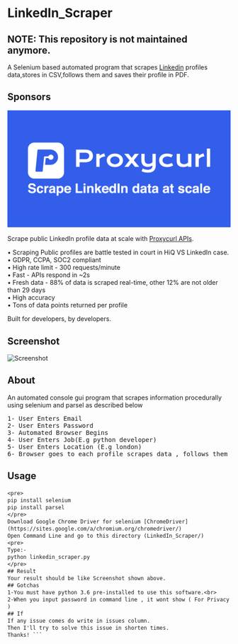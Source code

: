 # LinkedIn_Scraper

## NOTE: This repository is not maintained anymore.


A Selenium based automated program that scrapes [Linkedin](https://www.linkedin.com/)  profiles data,stores in CSV,follows them and saves their profile in PDF.

## Sponsors
[![Logo](docs/Proxycurl.png)](https://nubela.co/proxycurl?utm_campaign=influencer_marketing&utm_source=github&utm_medium=social&utm_content=talha_gillani_linkedin_scraper)

Scrape public LinkedIn profile data at scale with [Proxycurl APIs](https://nubela.co/proxycurl?utm_campaign=influencer_marketing&utm_source=github&utm_medium=social&utm_content=talha_gillani_linkedin_scraper).

• Scraping Public profiles are battle tested in court in HiQ VS LinkedIn case.<br/>
• GDPR, CCPA, SOC2 compliant<br/>
• High rate limit - 300 requests/minute<br/>
• Fast - APIs respond in ~2s<br/>
• Fresh data - 88% of data is scraped real-time, other 12% are not older than 29 days<br/>
• High accuracy<br/>
• Tons of data points returned per profile

Built for developers, by developers.

## Screenshot

![Screenshot](https://github.com/tal95shah/LinkedIn_Scraper/blob/master/LinkedIn.PNG)

## About

An automated console gui program that scrapes information procedurally using selenium and parsel as described below
<pre>
1- User Enters Email
2- User Enters Password
3- Automated Browser Begins
4- User Enters Job(E.g python developer)
5- User Enters Location (E.g london)
6- Browser goes to each profile scrapes data , follows them and downloads their profile in PDF Format.
</pre>

## Usage

```For proper usage first install selenium and parsel.Open Command Line and type commands given below
<pre>
pip install selenium
pip install parsel
</pre>
Download Google Chrome Driver for selenium [ChromeDriver](https://sites.google.com/a/chromium.org/chromedriver/)
Open Command Line and go to this directory (LinkedIn_Scraper/)
<pre>
Type:-
python linkedin_scraper.py
</pre>
## Result
Your result should be like Screenshot shown above.
## Gotchas
1-You must have python 3.6 pre-installed to use this software.<br>
2-When you input password in command line , it wont show ( For Privacy )  
## If 
If any issue comes do write in issues column.
Then I'll try to solve this issue in shorten times.
Thanks! ```
